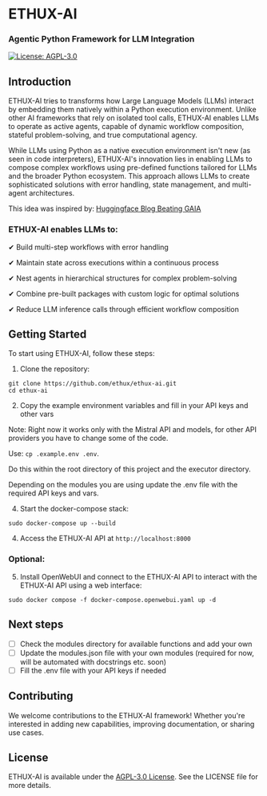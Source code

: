 # ETHUX-AI  
### Agentic Python Framework for LLM Integration  

[![License: AGPL-3.0](https://img.shields.io/badge/License-AGPL--3.0-blue.svg)](https://www.gnu.org/licenses/agpl-3.0)

## Introduction

ETHUX-AI tries to transforms how Large Language Models (LLMs) interact by embedding them natively within a Python execution environment. Unlike other AI frameworks that rely on isolated tool calls, ETHUX-AI enables LLMs to operate as active agents, capable of dynamic workflow composition, stateful problem-solving, and true computational agency.

While LLMs using Python as a native execution environment isn't new (as seen in code interpreters), ETHUX-AI's innovation lies in enabling LLMs to compose complex workflows using pre-defined functions tailored for LLMs and the broader Python ecosystem. This approach allows LLMs to create sophisticated solutions with error handling, state management, and multi-agent architectures.

This idea was inspired by: [Huggingface Blog Beating GAIA](https://huggingface.co/blog/beating-gaia)

### ETHUX-AI enables LLMs to:

✔ Build multi-step workflows with error handling

✔ Maintain state across executions within a continuous process

✔ Nest agents in hierarchical structures for complex problem-solving

✔ Combine pre-built packages with custom logic for optimal solutions

✔ Reduce LLM inference calls through efficient workflow composition

## Getting Started

To start using ETHUX-AI, follow these steps:

1. Clone the repository:
```
git clone https://github.com/ethux/ethux-ai.git
cd ethux-ai
```

2. Copy the example environment variables and fill in your API keys and other vars

Note: Right now it works only with the Mistral API and models, for other API providers you have to change some of the code.
  
   Use: `cp .example.env .env`.

   Do this within the root directory of this project and the executor directory.

   Depending on the modules you are using update the .env file with the required API keys and vars.


4. Start the docker-compose stack:
```
sudo docker-compose up --build
```

4. Access the ETHUX-AI API at `http://localhost:8000`

### Optional:

5. Install OpenWebUI and connect to the ETHUX-AI API to interact with the ETHUX-AI API using a web interface:

```
sudo docker compose -f docker-compose.openwebui.yaml up -d
```

## Next steps

- [ ] Check the modules directory for available functions and add your own
- [ ] Update the modules.json file with your own modules (required for now, will be automated with docstrings etc. soon)
- [ ] Fill the .env file with your API keys if needed

## Contributing

We welcome contributions to the ETHUX-AI framework! Whether you're interested in adding new capabilities, improving documentation, or sharing use cases.

## License

ETHUX-AI is available under the [AGPL-3.0 License](LICENSE). See the LICENSE file for more details.

